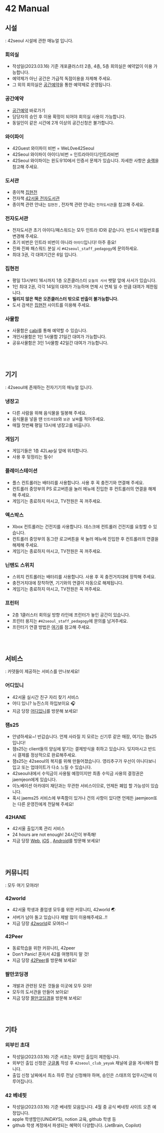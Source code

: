 # 42 Manual


## 시설
: 42seoul 시설에 관한 매뉴얼 입니다.
<br>
### 회의실
- 작성일(2023.03.16) 기준 개포클러스터 2층, 4층, 5층 회의실은 예약없이 이용 가능합니다.
- 예약제가 아닌 공간은 가급적 독점이용을 자제해 주세요.
- 그 외의 회의실은 [공간예약](https://innovationacademy.kr/academy/space/view?level=2&menuNo=11%7C%EA%B3%B5%EA%B0%84%EC%98%88%EC%95%BD)을 통한 예약제로 운영됩니다.  

### 공간예약
- [공간예약](https://innovationacademy.kr/academy/space/view?level=2&menuNo=11%7C%EA%B3%B5%EA%B0%84%EC%98%88%EC%95%BD) 바로가기
- 담당자의 승인 후 이용 확정이 되어야 회의실 사용이 가능합니다.
- 동일인이 같은 시간에 2개 이상의 공간신청은 불가합니다.

### 와이파이
- 42Guest 와이파이 비번 = WeL0ve42Seoul
- 42Seoul 와이파이 아이디/비번 = 인트라아이디/인트라비번
- 42Seoul 와이파이는 윈도우10에서 인증서 문제가 있습니다. 자세한 사항은 [슬랙](https://42born2code.slack.com/files/U01BDF736KV/F04PN4B19FZ/codam_wifi_win10.es.en.cleaned.pdf%7C%EC%97%AC%EA%B8%B0)을 참고해 주세요.

### 도서관
- 종이책 [집현전](https://42library.kr/%7C%EC%A7%91%ED%98%84%EC%A0%84)
- 전자책 [42서울 전자도서관](https://42seoul.dkyobobook.co.kr/main.ink%7C42%EC%84%9C%EC%9A%B8)
- 종이책 관련 안내는 `집현전` , 전자책 관련 안내는 `전자도서관`을 참고해 주세요.
    
### 전자도서관
- 전자도서관 초기 아이디/패스워드는 모두 인트라 ID와 같습니다. 반드시 비밀번호를 변경해 주세요.
- 초기 비번은 인트라 비번이 아니라 `아이디`입니다! 아주 중요!
- 진짜 진짜 패스워드 분실 시 `#42seoul_staff_pedagogy`에 문의하세요.
- 최대 3권, 각 대여기간은 6일 입니다.

### 집현전
- 평일 13시부터 16시까지 1층 오픈클러스터 `오늘의 사서` 팻말 앞에 사서가 있습니다.
- 1인 최대 2권, 각각 14일의 대여가 가능하며 연체 시 연체 일 수 만큼 대여가 제한됩니다.
- **빌리지 않은 책은 오픈클러스터 밖으로 반출이 불가능합니다.**
- 도서 검색은 [집현전](https://42library.kr/%7C%EC%A7%91%ED%98%84%EC%A0%84) 사이트를 이용해 주세요.

### 사물함
- 사물함은 [cabi](https://cabi.42seoul.io/home%7Ccabi)를 통해 예약할 수 있습니다.
- 개인사물함은 1인 1사물함 21일간 대여가 가능합니다.
- 공유사물함은 3인 1사물함 42일간 대여가 가능합니다.

<br>
<br>

## 기기
: 42seoul에 존재하는 전자기기의 매뉴얼 입니다.
### 냉장고
- 다른 사람을 위해 음식물을 밀봉해 주세요.
- 음식물을 넣을 땐 `인트라ID`와 `보관 날짜`를 적어주세요.
- 매월 첫번째 평일 13시에 냉장고를 비웁니다.

### 게임기
- 게임기들은 1층 42Lap실 앞에 위치합니다.
- 사용 후 뒷정리는 필수!
    
### 플레이스테이션
- 플스 컨트롤러는 배터리를 사용합니다. 사용 후 꼭 충전기와 연결해 주세요.
- 컨트롤러 중앙부의 PS 로고버튼을 눌러 메뉴에 진입한 후 컨트롤러의 연결을 해제해 주세요.
- 게임기는 종료하지 마시고, TV전원은 꼭 꺼주세요.

### 엑스박스
- Xbox 컨트롤러는 건전지를 사용합니다. 데스크에 컨트롤러 건전지를 요청할 수 있습니다.
- 컨트롤러 중앙부의 동그란 로고버튼을 꾹 눌러 메뉴에 진입한 후 컨트롤러의 연결을 해제해 주세요.
- 게임기는 종료하지 마시고, TV전원은 꼭 꺼주세요.

### 닌텐도 스위치
- 스위치 컨트롤러는 배터리를 사용합니다. 사용 후 꼭 충전거치대에 장착해 주세요.
- 충전거치대에 장착하면, 기기와의 연결이 자동으로 해제됩니다.
- 게임기는 종료하지 마시고, TV전원은 꼭 꺼주세요.

### 프린터

- 2층 1클러스터 회의실 방향 라인에 프린터가 놓인 공간이 있습니다.
- 프린터 용지는 `#42seoul_staff_pedagogy`에 문의를 남겨주세요.
- 프린터기 연결 방법은 [여기](https://github.com/scarf005/2023-coalition-hackathon/blob/main/docs/desc/Printer.md)를 참고해 주세요.

<br>
<br>

## 서비스

: 카뎃들이 제공하는 서비스를 만나보세요!

### 어디있니
- 42서울 실시간 친구 자리 찾기 서비스
- 어디 있니? 뉴진스의 하입보이요 🎧
- 지금 당장 [어디있니](https://www.where42.kr/Login%7C%EC%96%B4%EB%94%94%EC%9E%88%EB%8B%88)를 방문해 보세요!



<!-- ### 42gg -->

### 잼s25
- 안녕하세요~! 반갑습니다. 언제 사라질 지 모르는 신기루 같은 매장, 여기는 잼s25입니다!
- 잼s25는 client들의 양심에 맡기는 결제방식을 취하고 있습니다. 잊지마시고 반드시 결제를 정상적으로 완료해주세요.
- 잼s25는 42seoul의 복지를 위해 만들어졌습니다. 영리추구가 우선이 아니다보니 입고 또는 업데이트가 다소 느릴 수 있습니다.
- 42seoul내에서 수익금이 사용될 예정이지만 최종 수익금 사용의 결정권은 jaemjeon에게 있습니다.
- 이노베이션 아카데미 재단과는 무관한 서비스이므로, 언제든 폐업 할 가능성이 있습니다.
- 혹시 jaems25 서비스에 부족함이 있거나 건의 사항이 있다면 언제든 jaemjeon또는 다른 운영진에게 전달해 주세요!


### 42HANE
- 42서울 출입기록 관리 서비스
- 24 hours are not enough! 24시간이 부족해!
- 지금 당장 [Web](https://24hoursarenotenough.42seoul.kr/), [iOS](https://apps.apple.com/kr/app/24hane/id1659801775) , [Android](https://play.google.com/store/apps/details?id=com.hane24.hoursarenotenough24&pli=1)를 방문해 보세요!



<br>
<br>

## 커뮤니티
: 모두 여기 모여라!

### 42world
  - 42서울 학생과 졸업생 모두를 위한 커뮤니티, 42world 🌏
  - 서버가 남아 돌고 있습니다 제발 많이 이용해주세요..!!
  - 지금 당장 [42world](https://www.42world.kr/)로 모여라~!

### 42Peer
- 동료학습을 위한 커뮤니티, 42peer
- Don't Panic! 혼자서 42를 여행하지 말 것!
- 지금 당장 [42Peer](https://42peer.oopy.io/%7C42Peer)를 방문해 보세요!

### 팔만코딩경
- 개발과 관련된 모든 것들을 이곳에 모두 모아!
- 모두의 도서관을 만들어 보아요!
- 지금 당장 [팔만코딩경](https://80000coding.oopy.io/)을 방문해 보세요!

<br>
<br>

## 기타
### 외부인 초대
- 작성일(2023.03.16) 기준 서초는 외부인 출입이 제한됩니다.
- 외부인 출입 신청은 [구글폼](https://docs.google.com/forms/d/e/1FAIpQLSc3JPRoAZ8Z2HiNNniXdp5obWpxiDoJCT2DtKYve4fk4qsJow/viewform) 작성 후 `42seoul_club_yeyak` 채널에 글을 게시해야 합니다.
- 출입 신청 날짜에서 최소 하루 전날 신청해야 하며, 승인은 스태프의 업무시간에 이루어집니다.

### 42 베네핏
- 작성일(2023.03.16) 기준 베네핏 모음입니다. 4월 중 공식 베네핏 사이트 오픈 예정입니다.
- apple 학생할인(UNiDAYS), notion 교육, github 학생 등
- github 학생 계정에서 파생되는 혜택이 다양합니다. (JetBrain, Copilot)
